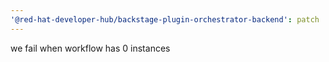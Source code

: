 ```yaml
---
'@red-hat-developer-hub/backstage-plugin-orchestrator-backend': patch
---
```


we fail when workflow has 0 instances
